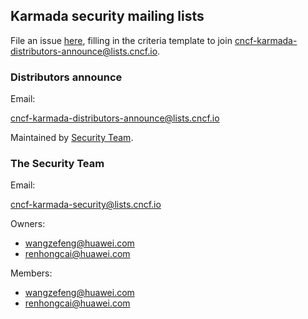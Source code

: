 ## Karmada security mailing lists

File an issue [here](https://github.com/karmada-io/community/issues/new?template=distributors-application.md), filling in the criteria template to join [cncf-karmada-distributors-announce@lists.cncf.io](mailto:cncf-karmada-distributors-announce@lists.cncf.io).

### Distributors announce

Email:

cncf-karmada-distributors-announce@lists.cncf.io

Maintained by [Security Team](#the-security-team).

### The Security Team

Email:

cncf-karmada-security@lists.cncf.io

Owners:

- [wangzefeng@huawei.com](mailto:wangzefeng@huawei.com)
- [renhongcai@huawei.com](mailto:renhongcai@huawei.com)

Members:

- [wangzefeng@huawei.com](mailto:wangzefeng@huawei.com)
- [renhongcai@huawei.com](mailto:renhongcai@huawei.com)
